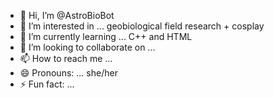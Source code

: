 - 👋 Hi, I’m @AstroBioBot
- 👀 I’m interested in ... geobiological field research + cosplay
- 🌱 I’m currently learning ... C++ and HTML
- 💞️ I’m looking to collaborate on ... 
- 📫 How to reach me ...
- 😄 Pronouns: ... she/her
- ⚡ Fun fact: ... 

<!---
AstroBioBot/AstroBioBot is a ✨ special ✨ repository because its `README.md` (this file) appears on your GitHub profile.
You can click the Preview link to take a look at your changes.
--->
